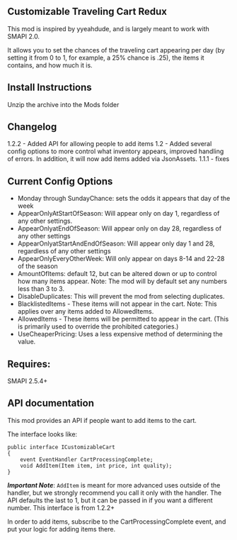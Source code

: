 ﻿##  Customizable Traveling Cart Redux

This mod is inspired by yyeahdude, and is largely meant to work with SMAPI 2.0.

It allows you to set the chances of the traveling cart appearing per day (by setting it from 0 to 1, for example, a 25% chance is .25), the items it contains, and how much it is. 

## Install Instructions
Unzip the archive into the Mods folder

## Changelog
1.2.2 - Added API for allowing people to add items
1.2 - Added several config options to more control what inventory appears, improved handling of errors. In addition, it will now add items added via JsonAssets.
1.1.1 - fixes

## Current Config Options
- Monday through SundayChance: sets the odds it appears that day of the week
- AppearOnlyAtStartOfSeason: Will appear only on day 1, regardless of any other settings.
- AppearOnlyatEndOfSeason: Will appear only on day 28, regardless of any other settings
- AppearOnlyatStartAndEndOfSeason: Will appear only day 1 and 28, regardless of any other settings
- AppearOnlyEveryOtherWeek: Will only appear on days 8-14 and 22-28 of the season
- AmountOfItems: default 12, but can be altered down or up to control how many items appear. Note: The mod will by default set any numbers less than 3 to 3.
- DisableDuplicates: This will prevent the mod from selecting duplicates.
- BlacklistedItems - These items will not appear in the cart. Note: This applies over any items added to AllowedItems.
- AllowedItems - These items will be permitted to appear in the cart. (This is primarily used to override the prohibited categories.)
- UseCheaperPricing: Uses a less expensive method of determining the value.

## Requires:
SMAPI 2.5.4+

## API documentation

This mod provides an API if people want to add items to the cart. 

The interface looks like:

    public interface ICustomizableCart
    {
        event EventHandler CartProcessingComplete;
        void AddItem(Item item, int price, int quality);
    }


***Important Note***: `AddItem` is meant for more advanced uses outside of the handler, but we strongly recommend you call it only with the handler.
The API defaults the last to 1, but it can be passed in if you want a different number. This interface is from 1.2.2+

In order to add items, subscribe to the CartProcessingComplete event, and put your logic for adding items there. 